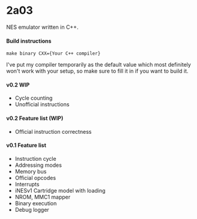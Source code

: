 # 2a03

NES emulator written in C++. 

#### Build instructions

`make binary CXX={Your C++ compiler}`

I've put my compiler temporarily as the default value which most definitely won't work with your setup, so make sure to fill it in if you want to build it. 

#### v0.2 WIP
- Cycle counting
- Unofficial instructions

#### v0.2 Feature list (WIP)
- Official instruction correctness

#### v0.1 Feature list 
- Instruction cycle
- Addressing modes
- Memory bus
- Official opcodes
- Interrupts
- iNESv1 Cartridge model with loading
- NROM, MMC1 mapper
- Binary execution
- Debug logger